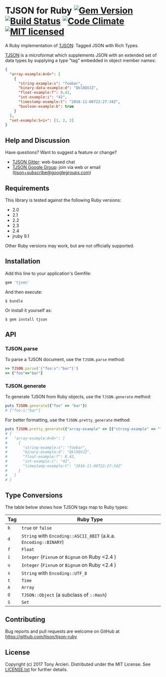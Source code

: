 # TJSON for Ruby [![Gem Version][gem-image]][gem-link] [![Build Status][build-image]][build-link] [![Code Climate][codeclimate-image]][codeclimate-link] [![MIT licensed][license-image]][license-link]

A Ruby implementation of [TJSON]: Tagged JSON with Rich Types.

[TJSON] is a microformat which supplements JSON with an extended set of
data types by supplying a type "tag" embedded in object member names:

```json
{
  "array-example:A<O>": [
    {
      "string-example:s": "foobar",
      "binary-data-example:d": "QklOQVJZ",
      "float-example:f": 0.42,
      "int-example:i": "42",
      "timestamp-example:t": "2016-11-06T22:27:34Z",
      "boolean-example:b": true
    }
  ],
  "set-example:S<i>": [1, 2, 3]
}
```

[gem-image]: https://badge.fury.io/rb/tjson.svg
[gem-link]: https://rubygems.org/gems/tjson
[build-image]: https://secure.travis-ci.org/tjson/tjson-ruby.svg?branch=master
[build-link]: https://travis-ci.org/tjson/tjson-ruby
[codeclimate-image]: https://codeclimate.com/github/tjson/tjson-ruby.svg?branch=master
[codeclimate-link]: https://codeclimate.com/github/tjson/tjson-ruby
[license-image]: https://img.shields.io/badge/license-MIT-blue.svg
[license-link]: https://github.com/tjson/tjson-ruby/blob/master/LICENSE.txt
[TJSON]: https://www.tjson.org

## Help and Discussion

Have questions? Want to suggest a feature or change?

* [TJSON Gitter]: web-based chat
* [TJSON Google Group]: join via web or email ([tjson+subscribe@googlegroups.com])

[TJSON Gitter]: https://gitter.im/tjson/Lobby
[TJSON Google Group]: https://groups.google.com/forum/#!forum/tjson
[tjson+subscribe@googlegroups.com]: mailto:tjson+subscribe@googlegroups.com

## Requirements

This library is tested against the following Ruby versions:

- 2.0
- 2.1
- 2.2
- 2.3
- 2.4
- jruby 9.1

Other Ruby versions may work, but are not officially supported.

## Installation

Add this line to your application's Gemfile:

```ruby
gem 'tjson'
```

And then execute:

    $ bundle

Or install it yourself as:

    $ gem install tjson

## API

### TJSON.parse

To parse a TJSON document, use the `TJSON.parse` method:

```ruby
>> TJSON.parse('{"foo:s":"bar"}')
=> {"foo"=>"bar"}
```

### TJSON.generate

To generate TJSON from Ruby objects, use the `TJSON.generate` method:

```ruby
puts TJSON.generate({"foo" => "bar"})
# {"foo:s:"bar"}
```

For better formatting, use the `TJSON.pretty_generate` method:

```ruby
puts TJSON.pretty_generate({"array-example" => [{"string-example" => "foobar", "binary-example" => "BINARY".b, "float-example" => 0.42, "int-example" => 42, "timestamp-example" => Time.now}]})
# {
#   "array-example:A<O>": [
#     {
#       "string-example:s": "foobar",
#       "binary-example:d": "QklOQVJZ",
#       "float-example:f": 0.42,
#       "int-example:i": "42",
#       "timestamp-example:t": "2016-11-06T22:27:34Z"
#     }
#   ]
# }
```

## Type Conversions

The table below shows how TJSON tags map to Ruby types:

| Tag | Ruby Type                                                        |
|-----|------------------------------------------------------------------|
| `b` | `true` or `false`                                                |
| `d` | `String` with `Encoding::ASCII_8BIT` (a.k.a. `Encoding::BINARY`) |
| `f` | `Float`                                                          |
| `i` | `Integer` (`Fixnum` or `Bignum` on Ruby <2.4 )                   |
| `u` | `Integer` (`Fixnum` or `Bignum` on Ruby <2.4 )                   |
| `s` | `String` with `Encoding::UTF_8`                                  |
| `t` | `Time`                                                           |
| `A` | `Array`                                                          |
| `O` | `TJSON::Object` (a subclass of `::Hash`)                         |
| `S` | `Set`                                                            |

## Contributing

Bug reports and pull requests are welcome on GitHub at https://github.com/tjson/tjson-ruby

## License

Copyright (c) 2017 Tony Arcieri. Distributed under the MIT License. See
[LICENSE.txt](https://github.com/tjson/tjson-ruby/blob/master/LICENSE.txt)
for further details.
